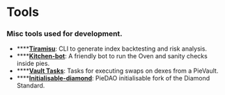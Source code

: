 # Tools

### Misc tools used for development.

* \*\*\*\*[**Tiramisu**](https://github.com/pie-dao/tiramisu): CLI to generate index backtesting and risk analysis.
* \*\*\*\*[**Kitchen-bot**](https://github.com/pie-dao/kitchen-robot): A friendly bot to run the Oven and sanity checks inside pies.
* \*\*\*\*[**Vault Tasks**](https://github.com/pie-dao/pie-vault-tasks): Tasks for executing swaps on dexes from a PieVault.
* \*\*\*\*[**Initialisable-diamond**](https://github.com/pie-dao/initialisable-diamond): PieDAO initialisable fork of the Diamond Standard.



